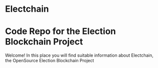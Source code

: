# Electchain
# Code Repo for the Election Blockchain Project

Welcome! In this place you will find suitable information about Electchain, the OpenSource Election Blockchain Project

